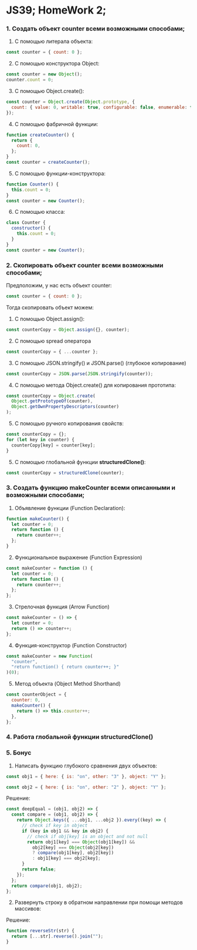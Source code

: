 # JS39; HomeWork 2;

### 1. Создать объект counter всеми возможными способами;

1. С помощью литерала объекта:

```js
const counter = { count: 0 };
```

2. С помощью конструктора Object:

```js
const counter = new Object();
counter.count = 0;
```

3. С помощью Object.create():

```js
const counter = Object.create(Object.prototype, {
  count: { value: 0, writable: true, configurable: false, enumerable: true },
});
```

4. С помощью фабричной функции:

```js
function createCounter() {
  return {
    count: 0,
  };
}
const counter = createCounter();
```

5. С помощью функции-конструктора:

```js
function Counter() {
  this.count = 0;
}
const counter = new Counter();
```

6. С помощью класса:

```js
class Counter {
  constructor() {
    this.count = 0;
  }
}
const counter = new Counter();
```

### 2. Скопировать объект counter всеми возможными способами;

Предположим, у нас есть объект counter:

```js
const counter = { count: 0 };
```

Тогда скопировать объект можем:

1. С помощью Object.assign():

```js
const counterCopy = Object.assign({}, counter);
```

2. С помощью spread оператора

```js
const counterCopy = { ...counter };
```

3. С помощью JSON.stringify() и JSON.parse() (глубокое копирование)

```js
const counterCopy = JSON.parse(JSON.stringify(counter));
```

4. С помощью метода Object.create() для копирования прототипа:

```js
const counterCopy = Object.create(
  Object.getPrototypeOf(counter),
  Object.getOwnPropertyDescriptors(counter)
);
```

5. С помощью ручного копирования свойств:

```js
const counterCopy = {};
for (let key in counter) {
  counterCopy[key] = counter[key];
}
```

5. С помощью глобальной функции **structuredClone()**:

```js
const counterCopy = structuredClone(counter);
```

### 3. Создать функцию makeCounter всеми описанными и возможными способами;

1. Объявление функции (Function Declaration):

```js
function makeCounter() {
  let counter = 0;
  return function () {
    return counter++;
  };
}
```

2. Функциональное выражение (Function Expression)

```js
const makeCounter = function () {
  let counter = 0;
  return function () {
    return counter++;
  };
};
```

3. Стрелочная функция (Arrow Function)

```js
const makeCounter = () => {
  let counter = 0;
  return () => counter++;
};
```

4. Функция-конструктор (Function Constructor)

```js
const makeCounter = new Function(
  "counter",
  "return function() { return counter++; }"
)(0);
```

5. Метод объекта (Object Method Shorthand)

```js
const counterObject = {
  counter: 0,
  makeCounter() {
    return () => this.counter++;
  },
};
```

### 4. Работа глобальной функции structuredClone()

### 5. Бонус

1. Написать функцию глубокого сравнения двух объектов:

```js
const obj1 = { here: { is: "on", other: "3" }, object: "Y" };

const obj2 = { here: { is: "on", other: "2" }, object: "Y" };
```

Решение:

```js
const deepEqual = (obj1, obj2) => {
  const compare = (obj1, obj2) => {
    return Object.keys({ ...obj1, ...obj2 }).every((key) => {
      // check if key in object
      if (key in obj1 && key in obj2) {
        // check if obj[key] is an object and not null
        return obj1[key] === Object(obj1[key]) &&
          obj2[key] === Object(obj2[key])
          ? compare(obj1[key], obj2[key])
          : obj1[key] === obj2[key];
      }
      return false;
    });
  };
  return compare(obj1, obj2);
};
```

2. Развернуть строку в обратном направлении при помощи методов массивов:

Решение:

```js
function reverseStr(str) {
  return [...str].reverse().join("");
}
```
